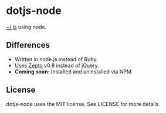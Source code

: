 # dotjs-node

[~/.js](https://github.com/defunkt/dotjs) using node.

## Differences

* Written in node.js instead of Ruby.
* Uses [Zepto](https://github.com/madrobby/zepto) v0.8 instead of jQuery.
* **Coming soon:** Installed and uninstalled via NPM.

## License

dotjs-node uses the MIT license. See LICENSE for more details.
